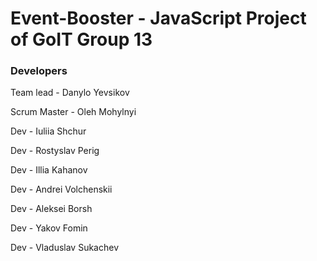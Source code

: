 # Event-Booster - JavaScript Project of GoIT Group 13

### Developers

Team lead - Danylo Yevsikov

Scrum Master - Oleh Mohylnyi

Dev - Iuliia Shchur

Dev - Rostyslav Perig

Dev - Illia Kahanov

Dev - Andrei Volchenskii

Dev - Aleksei Borsh

Dev - Yakov Fomin

Dev - Vladuslav Sukachev
